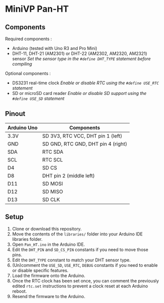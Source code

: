 # MiniVP Pan-HT

## Components

Required components :

* Arduino (tested with Uno R3 and Pro Mini)
* DHT-11, DHT-21 (AM2301) or DHT-22 (AM2302, AM2320, AM2321) sensor
  *Set the sensor type in the `#define DHT_TYPE` statement before compiling*

Optional components :

* DS3231 real-time clock
  *Enable or disable RTC using the `#define USE_RTC` statement*
* SD or microSD card reader
  *Enable or disable SD support using the `#define USE_SD` statement*

## Pinout

Arduino Uno | Components
----------- | ----------
3.3V        | SD 3V3, RTC VCC, DHT pin 1 (left)
GND         | SD GND, RTC GND, DHT pin 4 (right)
SDA         | RTC SDA
SCL         | RTC SCL
D4          | SD CS
D8          | DHT pin 2 (middle left)
D11         | SD MOSI
D12         | SD MISO
D13         | SD CLK

## Setup

1. Clone or download this repository.
2. Move the contents of the `libraries/` folder into your Arduino IDE libraries folder.
3. Open `Pan_HT.ino` in the Arduino IDE.
4. Edit the `DHT_PIN` and `SD_CS_PIN` constants if you need to move those pins.
5. Edit the `DHT_TYPE` constant to match your DHT sensor type.
6. (Un)comment the `USE_SD`, `USE_RTC`, `DEBUG` constants if you need to enable or disable specific features.
6. Load the firmware onto the Arduino.
7. Once the RTC clock has been set once, you can comment the previously edited `rtc.set` instructions to prevent a clock reset at each Arduino reboot.
8. Resend the firmware to the Arduino.
